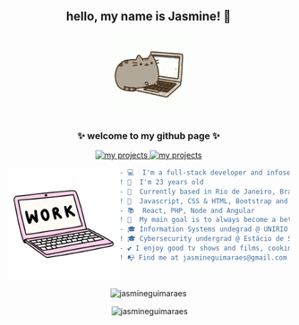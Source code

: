 
<h2 align=center> hello, my name is Jasmine! 🌻</h2>
<p align=center> <img align="center" width="150px" height="150px"  src="pusheen-pc.gif"/> </p>
<h3 align="center"> ✨ welcome to my github page ✨</h3>

<p align = center>
 <a href="https://github.com/jasmineguimaraes?tab=repositories">
      <img src="https://img.shields.io/badge/-Github-000?style=flat-square&logo=Github&logoColor=white&link" alt="my projects"/>
    </a> 
   
  <a href="https://www.linkedin.com/in/jasmine-guimarães-706371122/">
      <img src="https://img.shields.io/badge/-LinkedIn-blue?style=flat-square&logo=Linkedin&logoColor=white&link" alt="my projects"/>
    </a>
    </p> 


 <img align="left" height="200" width ="200" src="giphy.gif"/>

    
``` diff
- 💻  I'm a full-stack developer and infosec expert (to be) 
! 🍓  I'm 23 years old
- 📌  Currently based in Rio de Janeiro, Brazil
! 🏅  Javascript, CSS & HTML, Bootstrap and SQL
- 📚  React, PHP, Node and Angular 
! 📜  My main goal is to always become a better professional, so I'll be always improving my skills 
- 🎓 Information Systems undegrad @ UNIRIO (2023)
! 🎓 Cybersecurity undergrad @ Estácio de Sá (2022)
- 💕 I enjoy good tv shows and films, cooking my own food and playing videogames
! 📭 Find me at jasmineguimaraes@gmail.com
```
<br>
  <p align =center><img align="center" src="https://github-readme-stats.vercel.app/api/top-langs/?username=jasmineguimaraes&layout=compact" alt="jasmineguimaraes" /></p> 
<p align = center>&nbsp;<img align="center" src="https://github-readme-stats.vercel.app/api?username=jasmineguimaraes&show_icons=true" alt="jasmineguimaraes" /></p>

 
